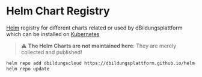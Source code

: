 # Helm Chart Registry

[Helm](https://helm.sh) registry for different charts related or used by dBildungsplattform which can be installed on [Kubernetes](https://kubernetes.io)

> :warning: **The Helm Charts are not maintained here**: They are merely collected and published!

```bash
helm repo add dbildungscloud https://dbildungsplattform.github.io/helm-chart-registry/
helm repo update
```